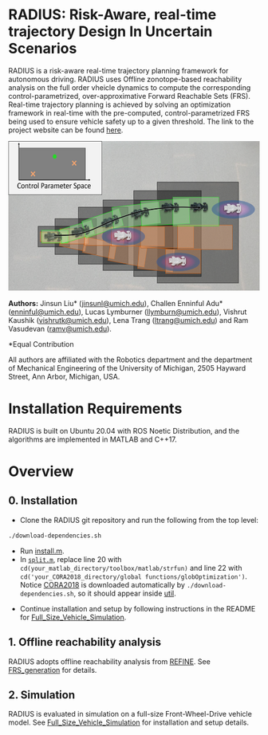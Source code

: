 # RADIUS: Risk-Aware, real-time trajectory Design In Uncertain Scenarios
RADIUS is a risk-aware real-time trajectory planning framework for autonomous driving. 
RADIUS uses Offline zonotope-based reachability analysis on the full order vheicle dynamics to compute the corresponding control-parametrized, over-approximative Forward Reachable Sets (FRS). 
Real-time trajectory planning is achieved by solving an optimization framework in real-time with the pre-computed, control-parametrized FRS being used to ensure vehicle safety up to a given threshold.
The link to the project website can be found [here](https://roahmlab.github.io/RADIUS/).

<p align="center">
  <img height="300" src="/util/RADIUS_bigpic.png"/>
</p>

**Authors:** Jinsun Liu* (jinsunl@umich.edu), Challen Enninful Adu* (enninful@umich.edu), Lucas Lymburner (llymburn@umich.edu), Vishrut Kaushik (vishrutk@umich.edu), Lena Trang (ltrang@umich.edu) and Ram Vasudevan (ramv@umich.edu).

*Equal Contribution

All authors are affiliated with the Robotics department and the department of Mechanical Engineering of the University of Michigan, 2505 Hayward Street, Ann Arbor, Michigan, USA.

# Installation Requirements
RADIUS is built on Ubuntu 20.04 with ROS Noetic Distribution, and the algorithms are implemented in MATLAB and C++17. 
<!--RADIUS has the following required dependencies:
- [Docker](https://www.docker.com/) to download simulation package.
- [CORA 2018](https://tumcps.github.io/CORA/) for Forward Reachable Sets representation and computation.-->

# Overview
## 0. Installation
- Clone the RADIUS git repository and run the following from the top level:
```bash
./download-dependencies.sh
```
- Run [install.m](https://github.com/roahmlab/RADIUS/blob/main/install.m).
- In [`split.m`](https://github.com/roahmlab/RADIUS/blob/main/split.m), replace line 20 with ```cd(your_matlab_directory/toolbox/matlab/strfun)``` and line 22 with ```cd('your_CORA2018_directory/global functions/globOptimization')```.
Notice [CORA2018](https://tumcps.github.io/CORA/) is downloaded automatically by ```./download-dependencies.sh```, so it should appear inside [util](https://github.com/roahmlab/RADIUS/tree/main/util).
<!-- - Run dockerfile (need to modify this line once Lucas uploads the file).
- Lunch docker (need to modify this line once Lucas uploads the file).
- Run MATLAB inside docker (need to modify this line once Lucas uploads the file).
- Add required toolboxes in the search path of MATLAB.
- Run [`install.m`](https://github.com/jinsunl/REFINE/blob/main/install.m).
- In [`split.m`](https://github.com/jinsunl/REFINE/blob/main/split.m), replace line 20 with ```cd(your_matlab_directory/toolbox/matlab/strfun)``` and line 22 with ```cd('your_CORA2018_directory/global functions/globOptimization')``` (need to modify this line once Lucas uploads the file). -->
- Continue installation and setup by following instructions in the README for [Full_Size_Vehicle_Simulation](https://github.com/roahmlab/RADIUS/tree/main/Full_Size_Vehicle_Simulation).

## 1. Offline reachability analysis
RADIUS adopts offline reachability analysis from [REFINE](https://github.com/roahmlab/REFINE). 
See [FRS_generation](https://github.com/roahmlab/RADIUS/tree/main/FRS_generation) for details.

## 2. Simulation
RADIUS is evaluated in simulation on a full-size Front-Wheel-Drive vehicle model.
See [Full_Size_Vehicle_Simulation](https://github.com/roahmlab/RADIUS/tree/main/Full_Size_Vehicle_Simulation) for installation and setup details.


<!-- ## 3. Hardware Implementation
REFINE is evaluated in real hardware testing on a All-Wheel-Drive 1/10th race car robot.
See [Rover_Robot_Implementation](https://github.com/jinsunl/REFINE/tree/main/Rover_Robot_Implementation) for details. 
Hardware Demo can be found [here](https://drive.google.com/drive/folders/1FvGHuqIRQpDS5xWRgB30h7exmGTjRyel?usp=sharing). -->



